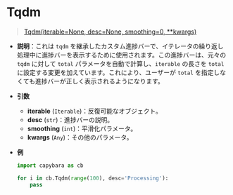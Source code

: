 # Tqdm

> [Tqdm(iterable=None, desc=None, smoothing=0, \*\*kwargs)](https://github.com/DocsaidLab/Capybara/blob/975d62fba4f76db59e715c220f7a2af5ad8d050e/capybara/utils/custom_tqdm.py#L8)

- **説明**：これは `tqdm` を継承したカスタム進捗バーで、イテレータの繰り返し処理中に進捗バーを表示するために使用されます。この進捗バーは、元々の `tqdm` に対して `total` パラメータを自動で計算し、`iterable` の長さを `total` に設定する変更を加えています。これにより、ユーザーが `total` を指定しなくても進捗バーが正しく表示されるようになります。

- **引数**

  - **iterable** (`Iterable`)：反復可能なオブジェクト。
  - **desc** (`str`)：進捗バーの説明。
  - **smoothing** (`int`)：平滑化パラメータ。
  - **kwargs** (`Any`)：その他のパラメータ。

- **例**

  ```python
  import capybara as cb

  for i in cb.Tqdm(range(100), desc='Processing'):
      pass
  ```
